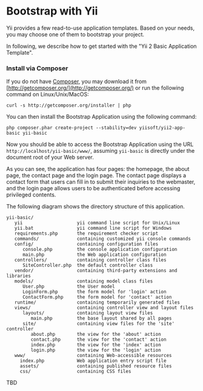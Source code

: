 Bootstrap with Yii
==================

Yii provides a few read-to-use application templates. Based on your needs, you may
choose one of them to bootstrap your project.

In following, we describe how to get started with the "Yii 2 Basic Application Template".


### Install via Composer

If you do not have [Composer](http://getcomposer.org/), you may download it from
[http://getcomposer.org/](http://getcomposer.org/) or run the following command on Linux/Unix/MacOS:

~~~
curl -s http://getcomposer.org/installer | php
~~~

You can then install the Bootstrap Application using the following command:

~~~
php composer.phar create-project --stability=dev yiisoft/yii2-app-basic yii-basic
~~~

Now you should be able to access the Bootstrap Application using the URL `http://localhost/yii-basic/www/`,
assuming `yii-basic` is directly under the document root of your Web server.


As you can see, the application has four pages: the homepage, the about page,
the contact page and the login page. The contact page displays a contact
form that users can fill in to submit their inquiries to the webmaster,
and the login page allows users to be authenticated before accessing privileged contents.


The following diagram shows the directory structure of this application.

~~~
yii-basic/
   yii                    yii command line script for Unix/Linux
   yii.bat                yii command line script for Windows
   requirements.php       the requirement checker script
   commands/              containing customized yii console commands
   config/                containing configuration files
      console.php         the console application configuration
      main.php            the Web application configuration
   controllers/           containing controller class files
      SiteController.php  the default controller class
   vendor/                containing third-party extensions and libraries
   models/                containing model class files
      User.php            the User model
      LoginForm.php       the form model for 'login' action
      ContactForm.php     the form model for 'contact' action
   runtime/               containing temporarily generated files
   views/                 containing controller view and layout files
      layouts/            containing layout view files
         main.php         the base layout shared by all pages
      site/               containing view files for the 'site' controller
         about.php        the view for the 'about' action
         contact.php      the view for the 'contact' action
         index.php        the view for the 'index' action
         login.php        the view for the 'login' action
   www/                   containing Web-accessible resources
     index.php            Web application entry script file
     assets/              containing published resource files
     css/                 containing CSS files
~~~


TBD
